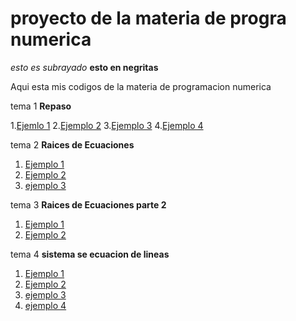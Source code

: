 # proyecto de la materia de progra numerica 
_esto es subrayado_ **esto en negritas**

Aqui esta mis codigos de la materia de programacion numerica 

tema 1 **Repaso**

1.[Ejemlo 1](https://github.com/Noheromi/proyecto-final-/blob/main/parte%201%2C2%20noheromi.m.m)
2.[Ejemplo 2](https://github.com/Noheromi/proyecto-final-/blob/main/practica.m)
3.[Ejemplo 3](https://github.com/Noheromi/proyecto-final-/blob/main/practica41.m)
4.[Ejemplo 4](https://github.com/Noheromi/proyecto-final-/blob/main/untitled6.m)

tema 2 **Raices de Ecuaciones**
1. [Ejemplo 1](https://github.com/Noheromi/proyecto-final-/blob/main/parte1.m)
2. [Ejemplo 2](https://github.com/Noheromi/proyecto-final-/blob/main/parte2.m)
3. [ejemplo 3](https://github.com/Noheromi/proyecto-final-/blob/main/untitled2.m)

tema 3  **Raices de Ecuaciones parte 2**

1. [Ejemplo 1](https://github.com/Noheromi/proyecto-final-/blob/main/codigo1%20(1).m)
2. [Ejemplo 2](https://github.com/Noheromi/proyecto-final-/blob/main/codigo2%20(1).m)
   
tema 4 **sistema se ecuacion de lineas**
1. [Ejemplo 1](https://github.com/Noheromi/proyecto-final-/blob/main/codigo1.m)
2. [Ejemplo 2](https://github.com/Noheromi/proyecto-final-/blob/main/codigo2.m)
3. [ejemplo 3](https://github.com/Noheromi/proyecto-final-/blob/main/codigo3.m)
4. [ejemplo 4](https://github.com/Noheromi/proyecto-final-/blob/main/codigo4.m)
